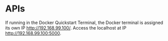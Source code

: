 # APIs

If running in the Docker Quickstart Terminal, the Docker terminal is assigned its own IP http://192.168.99.100/. Access the localhost at IP http://192.168.99.100:5000.
